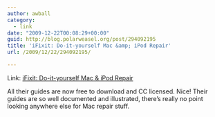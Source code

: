 ```yaml
---
author: awball
category:
  - link
date: "2009-12-22T00:08:29+00:00"
guid: http://blog.polarweasel.org/post/294092195
title: 'iFixit: Do-it-yourself Mac &amp; iPod Repair'
url: /2009/12/22/294092195/

---
```

Link: [iFixit: Do-it-yourself Mac & iPod Repair](http://www.ifixit.com/Guide)

All their guides are now free to download and CC licensed. Nice! Their guides are so well documented and illustrated, there’s really no point looking anywhere else for Mac repair stuff.
